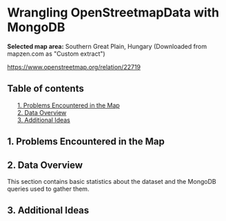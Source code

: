 
# Wrangling OpenStreetmapData with MongoDB

**Selected map area:** Southern Great Plain, Hungary
(Downloaded from mapzen.com as "Custom extract")

https://www.openstreetmap.org/relation/22719

## Table of contents
<ul style="list-style-type: none;">
    <li><a href="#chap1">1. Problems Encountered in the Map</a></li>
    <li><a href="#chap2">2. Data Overview</a></li>
    <li><a href="#chap3">3. Additional Ideas</a></li>
</ul>

<a id="chap1"></a>
## 1. Problems Encountered in the Map

<a id="chap2"></a>
## 2. Data Overview

This section contains basic statistics about the dataset and the MongoDB queries used to gather them.


<a id="chap3"></a>
## 3. Additional Ideas

